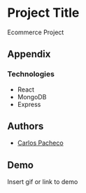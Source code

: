 # Project Title

Ecommerce Project

## Appendix

### Technologies

- React
- MongoDB
- Express

## Authors

- [Carlos Pacheco](https://www.github.com/capa026)

## Demo

Insert gif or link to demo
